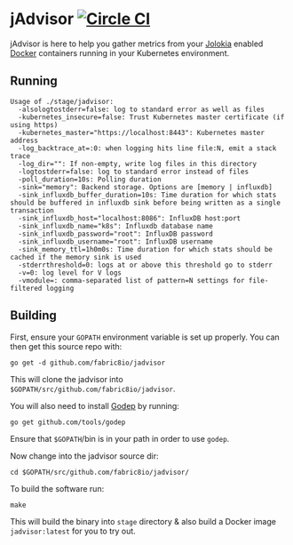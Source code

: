 # jAdvisor [![Circle CI](https://circleci.com/gh/fabric8io/jadvisor.svg?style=svg)](https://circleci.com/gh/fabric8io/jadvisor)

jAdvisor is here to help you gather metrics from your [Jolokia](http://jolokia.org/) enabled
[Docker](https://docker.com/) containers running in your Kubernetes environment.

## Running

```
Usage of ./stage/jadvisor:
  -alsologtostderr=false: log to standard error as well as files
  -kubernetes_insecure=false: Trust Kubernetes master certificate (if using https)
  -kubernetes_master="https://localhost:8443": Kubernetes master address
  -log_backtrace_at=:0: when logging hits line file:N, emit a stack trace
  -log_dir="": If non-empty, write log files in this directory
  -logtostderr=false: log to standard error instead of files
  -poll_duration=10s: Polling duration
  -sink="memory": Backend storage. Options are [memory | influxdb]
  -sink_influxdb_buffer_duration=10s: Time duration for which stats should be buffered in influxdb sink before being written as a single transaction
  -sink_influxdb_host="localhost:8086": InfluxDB host:port
  -sink_influxdb_name="k8s": Influxdb database name
  -sink_influxdb_password="root": InfluxDB password
  -sink_influxdb_username="root": InfluxDB username
  -sink_memory_ttl=1h0m0s: Time duration for which stats should be cached if the memory sink is used
  -stderrthreshold=0: logs at or above this threshold go to stderr
  -v=0: log level for V logs
  -vmodule=: comma-separated list of pattern=N settings for file-filtered logging
```

## Building

First, ensure your `GOPATH` environment variable is set up properly. You can then get this
source repo with:

```
go get -d github.com/fabric8io/jadvisor
```

This will clone the jadvisor into `$GOPATH/src/github.com/fabric8io/jadvisor`.

You will also need to install [Godep](https://github.com/tools/godep) by running:

```
go get github.com/tools/godep
```

Ensure that `$GOPATH`/bin is in your path in order to use `godep`.

Now change into the jadvisor source dir:

```
cd $GOPATH/src/github.com/fabric8io/jadvisor/
```

To build the software run:

```
make
```

This will build the binary into `stage` directory & also build a Docker image `jadvisor:latest` for you to try out.

